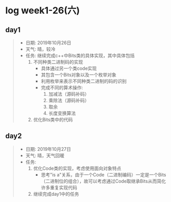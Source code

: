 # log week1-26(六)

## day1

> * 日期: 2019年10月26日
> * 天气: 晴，较冷
> * 任务: 继续完成c++中Bits类的具体实现，其中具体包括
>   1. 不同种类二进制码的实现
>      * 具体通过另一个类code实现
>      * 其包含一个Bits对象以及一个枚举对象
>      * 利用枚举来表示不同种类二进制的码的识别
>      * 完成不同的算术操作:
>        1. 加减法（源码补码）
>        2. 乘除法（源码补码）
>        3. 取余
>        4. 长度变换算法
>   2. 优化Bits类中的代码

## day2

> * 日期: 2019年10月27日
> * 天气: 晴，天气回暖
> * 任务: 
>   1. 优化Code类的实现，考虑使用面向对象特点
>      * 思考"is a"关系，由于一个Code（二进制编码）一定是一个Bits（二进制位的组合），故可以考虑通过Code取继承Bits从而简化许多重复实现代码
>   2. 继续完成day1中的任务

​	





